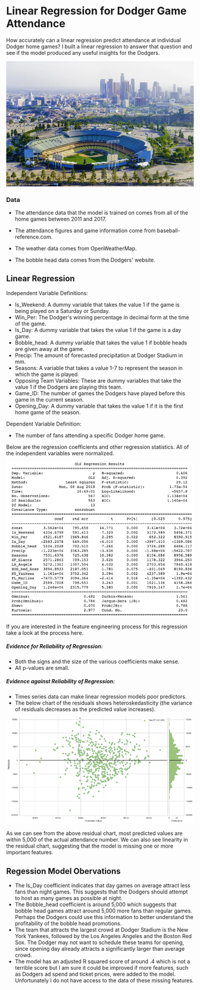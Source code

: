 
# Linear Regression for Dodger Game Attendance

How accurately can a linear regression predict attendance at individual Dodger home games? I built a linear regression to answer that question and see if the model produced any useful insights for the Dodgers.


![Dodger Stadium](images/stadium.jpg)




### Data 
- The attendance data that the model is trained on comes from all of the home games between 2011 and 2017.
 
- The attendance figures and game information come from baseball-reference.com.

- The weather data comes from OpenWeatherMap.

- The bobble head data comes from the Dodgers' website.


## Linear Regression

Independent Variable Definitions:

- Is_Weekend: A dummy variable that takes the value 1 if the game is being played on a Saturday or Sunday.
- Win_Per: The Dodger's winning percentage in decimal form at the time of the game.
- Is_Day: A dummy variable that takes the value 1 if the game is a day game.
- Bobble_head: A dummy variable that takes the value 1 if bobble heads are given away at the game.
- Precip: The amount of forecasted precipitation at Dodger Stadium in mm.
- Seasons: A variable that takes a value 1-7 to represent the season in which the game is played.
- Opposing Team Variables: These are dummy variables that take the value 1 if the Dodgers are playing this team.
- Game_ID: The number of games the Dodgers have played  before this game in the current season.
- Opening_Day: A dummy variable that takes the value 1 if it is the first home game of the season.

Dependent Variable Definition:

- The number of fans attending a specific Dodger home game.


Below are the regression coefficients and other regression statistics. All of the independent variables were normalized.

![Regression Statistics](images/regression.png)

If you are interested in the feature engineering process for this regression take a look at the process here.

##### Evidence for Reliability of Regression:

- Both the signs and the size of the various coefficients make sense.
- All p-values are small.

##### Evidence against Reliability of Regression:

- Times series data can make linear regression models poor predictors.
- The below chart of the residuals shows heteroskedasticity (the variance of residuals decreases as the predicted value increases).

![Regression Statistics](images/residuals.png)

As we can see from the above residual chart, most predicted values are within 5,000 of the actual attendance number. We can also see linearity in the residual chart, suggesting that the model is missing one or more important features. 


## Regession Model Obervations
- The Is_Day coefficient indicates that day games on average attract less fans than night games. This suggests that the Dodgers should attempt to host as many games as possible at night.
- The Bobble_head coefficient is around 5,000 which suggests that bobble head games attract around 5,000 more fans than regular games. Perhaps the Dodgers could use this information to better understand the profitability of the bobble head promotions.
- The team that attracts the largest crowd at Dodger Stadium is the New York Yankees, followed by the Los Angeles Angeles and the Boston Red Sox. The Dodger may not want to schedule these teams for opening, since opening day already attracts a significantly larger than average crowd.
- The model has an adjusted R squared score of around .4 which is not a terrible score but I am sure it could be improved if more features, such as Dodgers ad spend and ticket prices, were added to the model. Unfortunately I do not have access to the data of these missing features.

